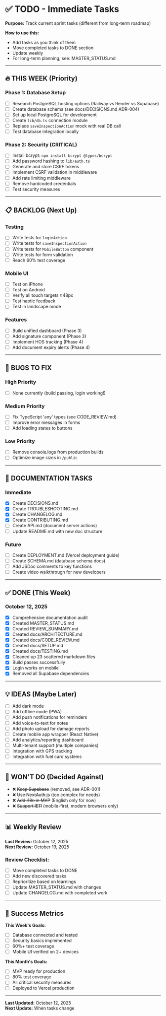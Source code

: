 # ✅ TODO - Immediate Tasks
**Purpose:** Track current sprint tasks (different from long-term roadmap)

**How to use this:**
- Add tasks as you think of them
- Move completed tasks to DONE section
- Update weekly
- For long-term planning, see: MASTER_STATUS.md

---

## 🔥 THIS WEEK (Priority)

### Phase 1: Database Setup
- [ ] Research PostgreSQL hosting options (Railway vs Render vs Supabase)
- [ ] Create database schema (see docs/DECISIONS.md ADR-004)
- [ ] Set up local PostgreSQL for development
- [ ] Create `lib/db.ts` connection module
- [ ] Replace `saveInspectionAction` mock with real DB call
- [ ] Test database integration locally

### Phase 2: Security (CRITICAL)
- [ ] Install bcrypt: `npm install bcrypt @types/bcrypt`
- [ ] Add password hashing to `lib/auth.ts`
- [ ] Generate and store CSRF tokens
- [ ] Implement CSRF validation in middleware
- [ ] Add rate limiting middleware
- [ ] Remove hardcoded credentials
- [ ] Test security measures

---

## 📋 BACKLOG (Next Up)

### Testing
- [ ] Write tests for `loginAction`
- [ ] Write tests for `saveInspectionAction`
- [ ] Write tests for `MobileButton` component
- [ ] Write tests for form validation
- [ ] Reach 60% test coverage

### Mobile UI
- [ ] Test on iPhone
- [ ] Test on Android
- [ ] Verify all touch targets ≥48px
- [ ] Test haptic feedback
- [ ] Test in landscape mode

### Features
- [ ] Build unified dashboard (Phase 3)
- [ ] Add signature component (Phase 3)
- [ ] Implement HOS tracking (Phase 4)
- [ ] Add document expiry alerts (Phase 4)

---

## 🐛 BUGS TO FIX

### High Priority
- [ ] None currently (build passing, login working!)

### Medium Priority
- [ ] Fix TypeScript 'any' types (see CODE_REVIEW.md)
- [ ] Improve error messages in forms
- [ ] Add loading states to buttons

### Low Priority
- [ ] Remove console.logs from production builds
- [ ] Optimize image sizes in `/public`

---

## 📝 DOCUMENTATION TASKS

### Immediate
- [x] Create DECISIONS.md
- [x] Create TROUBLESHOOTING.md
- [x] Create CHANGELOG.md
- [x] Create CONTRIBUTING.md
- [ ] Create API.md (document server actions)
- [ ] Update README.md with new doc structure

### Future
- [ ] Create DEPLOYMENT.md (Vercel deployment guide)
- [ ] Create SCHEMA.md (database schema docs)
- [ ] Add JSDoc comments to key functions
- [ ] Create video walkthrough for new developers

---

## ✅ DONE (This Week)

### October 12, 2025
- [x] Comprehensive documentation audit
- [x] Created MASTER_STATUS.md
- [x] Created REVIEW_SUMMARY.md
- [x] Created docs/ARCHITECTURE.md
- [x] Created docs/CODE_REVIEW.md
- [x] Created docs/SETUP.md
- [x] Created docs/TESTING.md
- [x] Cleaned up 23 scattered markdown files
- [x] Build passes successfully
- [x] Login works on mobile
- [x] Removed all Supabase dependencies

---

## 💡 IDEAS (Maybe Later)

- [ ] Add dark mode
- [ ] Add offline mode (PWA)
- [ ] Add push notifications for reminders
- [ ] Add voice-to-text for notes
- [ ] Add photo upload for damage reports
- [ ] Create mobile app wrapper (React Native)
- [ ] Add analytics/reporting dashboard
- [ ] Multi-tenant support (multiple companies)
- [ ] Integration with GPS tracking
- [ ] Integration with fuel card systems

---

## 🚫 WON'T DO (Decided Against)

- ❌ ~~Keep Supabase~~ (removed, see ADR-001)
- ❌ ~~Use NextAuth.js~~ (too complex for needs)
- ❌ ~~Add i18n in MVP~~ (English only for now)
- ❌ ~~Support IE11~~ (mobile-first, modern browsers only)

---

## 📊 Weekly Review

**Last Review:** October 12, 2025  
**Next Review:** October 19, 2025

### Review Checklist:
- [ ] Move completed tasks to DONE
- [ ] Add new discovered tasks
- [ ] Reprioritize based on learnings
- [ ] Update MASTER_STATUS.md with changes
- [ ] Update CHANGELOG.md with completed work

---

## 🎯 Success Metrics

**This Week's Goals:**
- [ ] Database connected and tested
- [ ] Security basics implemented
- [ ] 60%+ test coverage
- [ ] Mobile UI verified on 2+ devices

**This Month's Goals:**
- [ ] MVP ready for production
- [ ] 80% test coverage
- [ ] All critical security measures
- [ ] Deployed to Vercel production

---

**Last Updated:** October 12, 2025  
**Next Update:** When tasks change
